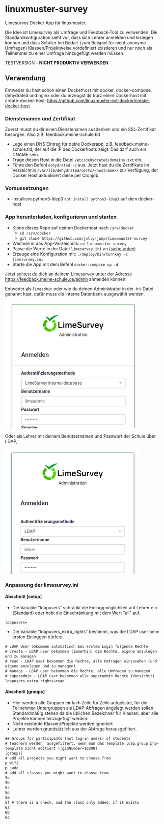 # linuxmuster-survey

Limesurvey Docker App für linuxmuster. 

Die Idee ist Limesurvey als Umfrage und Feedback-Tool zu verwenden. Die Standardkonfiguration sieht vor, dass sich Lehrer anmelden und loslegen können und dass Schüler bei Bedarf (zum Beispiel für nicht-anonyme Umfragen) Klassen/Projektweise vordefiniert existieren und nur noch als Teilnehmer zu einer Umfrage hinzugefügt werden müssen.

TESTVERSION - **NICHT PRODUKTIV VERWENDEN**

## Verwendung

Entweder du hast schon einen Dockerhost mit docker, docker-compose, dehydrated und nginx oder du erzeugst dir kurz einen Dockerhost mit create-docker-host: https://github.com/linuxmuster-ext-docker/create-docker-host

### Dienstenamen und Zertifikat

Zuerst musst du dir einen Dienstenamen ausdenken und ein SSL-Zertifikat besorgen. Also z.B. feedback.meine-schule.tld

* Lege einen DNS Eintrag für deine Dockerapp, z.B. feedback.meine-schule.tld, der auf die IP des Dockerhosts zeigt. Das darf auch ein CNAME sein.
* Trage diesen Host in die Datei ``/etc/dehydrated/domains.txt`` ein.
* Führe den Befehl ``dehydrated -c`` aus. Jetzt hast du die Zertifikate im Verzeichnis ``/var/lib/dehydrated/certs/<hostname>/`` zur Verfügung, der Docker Host aktualisiert diese per Cronjob.

### Voraussetzungen

- installiere python3-ldap3 ``apt install python3-ldap3`` auf dem docker-host

### App herunterladen, konfigurieren und starten

* Klone dieses Repo auf deinen Dockerhost nach ``/srv/docker``
  * ``cd /srv/docker``
  * ``git clone https://github.com/jolly-jump/linuxmuster-survey``
* Wechsle in das App-Verzeichnis: ``cd linuxmuster-survey``
* Passe die Werte in der Datei ``limesurvey.ini`` an ([siehe unten](#anpassung-der-limesurveyini))
* Erzeuge eine Konfiguration mit: ``./deploy/bin/turnkey -c limesurvey.ini``
* Starte die App mit dem Befehl ``docker-compose up -d``

Jetzt solltest du dich an deinem Limesurvey unter der Adresse https://feedback.meine-schule.de/admin anmelden können.

Entweder als ``limeadmin`` oder wie du deinen Administrator in der .ini-Datei genannt hast, dafür muss die interne Datenbank ausgewählt werden.

![Login als limeadmin](/docs/login-internal.png)

Oder als Lehrer mit deinem Benutzernamen und Passwort der Schule über LDAP,

![Login als Lehrer](/docs/login-ldap.png)

### Anpassung der limesurvey.ini

#### Abschnitt [setup]

* Die Variable "ldapusers" schränkt die Einloggmöglichkeit auf Lehrer ein (Standard) oder hebt die Einschränkung mit dem Wert "all" auf.
```
ldapusers=
```
* Die Variable "ldapusers_extra_rights" bestimmt, was die LDAP user beim ersten Einloggen dürfen:
```
# LDAP User bekommen automatisch bei erstem Login folgende Rechte
# create - LDAP user bekommen (immerhin) die Rechte, eigene anzulegen und zu managen
# read - LDAP user bekommen die Rechte, alle Umfragen einzusehen (und eigene anzulegen und zu managen)
# manage - LDAP user bekommen die Rechte, alle Umfragen zu managen
# superadmin - LDAP user bekommen alle superadmin Rechte (Vorsicht!) 
ldapusers_extra_rights=read
```
#### Abschnitt [groups]

- Hier werden alle Gruppen einfach Zeile für Zeile aufgelistet, für die Teilnehmer-Untergruppen als LDAP-Abfragen angelegt werden sollen. Standardmäßig stehen da die üblichen Bezeichner für Klassen, aber alle Projekte können hinzugefügt werden.
- Nicht existente Klassen/Projekte werden ignoriert
- Lehrer werden grundsätzlich aus der Abfrage herausgefiltert.
```
## Groups for participants (not log-in users) of students
# teachers werden  ausgefiltert, wenn man das Template ldap.group.php-template nicht editiert !(gidNumber=10000)
[groups]
# add all projects you might want to choose from
p_wifi
p_sudo
# add all classes you might want to choose from
5a
5b
5c
5d
5e
5f # there is a check, and the class only added, if it exists
6a
6b
6c
```
